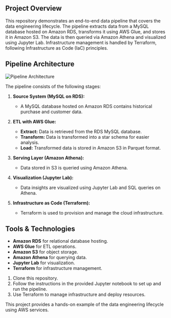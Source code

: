 ## Project Overview

This repository demonstrates an end-to-end data pipeline that covers the data engineering lifecycle. The pipeline extracts data from a MySQL database hosted on Amazon RDS, transforms it using AWS Glue, and stores it in Amazon S3. The data is then queried via Amazon Athena and visualized using Jupyter Lab. Infrastructure management is handled by Terraform, following Infrastructure as Code (IaC) principles.

## Pipeline Architecture
![Pipeline Architecture](./images/ETL.drawio)

The pipeline consists of the following stages:

1. **Source System (MySQL on RDS):** 
   - A MySQL database hosted on Amazon RDS contains historical purchase and customer data.
   
2. **ETL with AWS Glue:** 
   - **Extract:** Data is retrieved from the RDS MySQL database.
   - **Transform:** Data is transformed into a star schema for easier analysis.
   - **Load:** Transformed data is stored in Amazon S3 in Parquet format.
   
3. **Serving Layer (Amazon Athena):**
   - Data stored in S3 is queried using Amazon Athena.
   
4. **Visualization (Jupyter Lab):**
   - Data insights are visualized using Jupyter Lab and SQL queries on Athena.

5. **Infrastructure as Code (Terraform):**
   - Terraform is used to provision and manage the cloud infrastructure.

## Tools & Technologies

- **Amazon RDS** for relational database hosting.
- **AWS Glue** for ETL operations.
- **Amazon S3** for object storage.
- **Amazon Athena** for querying data.
- **Jupyter Lab** for visualization.
- **Terraform** for infrastructure management.

1. Clone this repository.
2. Follow the instructions in the provided Jupyter notebook to set up and run the pipeline.
3. Use Terraform to manage infrastructure and deploy resources.

This project provides a hands-on example of the data engineering lifecycle using AWS services.

